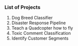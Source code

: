 ### List of Projects

1. Dog Breed Classifier
2. Disaster Response Pipeline
3. Teach a Quadcopter how to fly
4. Toxic Comment Classification
5. Identify Customer Segments
